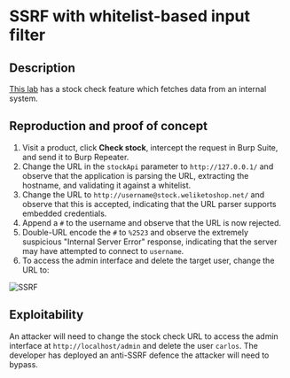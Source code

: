 # SSRF with whitelist-based input filter

## Description

[This lab](https://portswigger.net/web-security/ssrf/lab-ssrf-with-whitelist-filter) has a stock check feature which fetches data from an internal system.

## Reproduction and proof of concept

1. Visit a product, click **Check stock**, intercept the request in Burp Suite, and send it to Burp Repeater.
2. Change the URL in the `stockApi` parameter to `http://127.0.0.1/` and observe that the application is parsing the URL, extracting the hostname, and validating it against a whitelist.
3. Change the URL to `http://username@stock.weliketoshop.net/` and observe that this is accepted, indicating that the URL parser supports embedded credentials.
4. Append a `#` to the username and observe that the URL is now rejected.
5. Double-URL encode the `#` to `%2523` and observe the extremely suspicious "Internal Server Error" response, indicating that the server may have attempted to connect to `username`.
6. To access the admin interface and delete the target user, change the URL to:

![SSRF](/_static/images/ssrf10.png)

## Exploitability

An attacker will need to change the stock check URL to access the admin interface at `http://localhost/admin` and delete the user `carlos`. The developer has deployed an anti-SSRF defence the attacker will need to bypass. 
